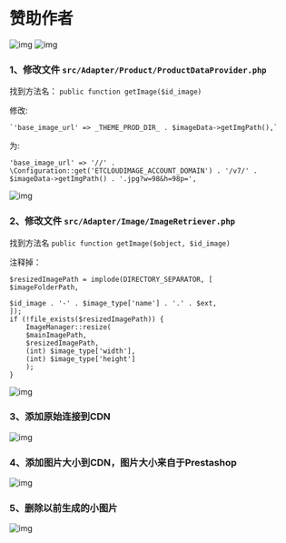 # 赞助作者
![img](http://p.shoucangjie.xin/modules/etcloudimage/wepay.png) ![img](http://p.shoucangjie.xin/modules/etcloudimage/alipay.png)

### 1、修改文件  `src/Adapter/Product/ProductDataProvider.php`
找到方法名： `public function getImage($id_image)`

修改:

    `'base_image_url' => _THEME_PROD_DIR_ . $imageData->getImgPath(),`
为:

`
'base_image_url' => '//' . \Configuration::get('ETCLOUDIMAGE_ACCOUNT_DOMAIN') . '/v7/' . $imageData->getImgPath() . '.jpg?w=98&h=98p=',
`

![img](http://p.shoucangjie.xin/modules/etcloudimage/ProductDataProvider.png)
### 2、修改文件 `src/Adapter/Image/ImageRetriever.php`

找到方法名 `public function getImage($object, $id_image)`

注释掉：

    $resizedImagePath = implode(DIRECTORY_SEPARATOR, [
    $imageFolderPath,

    $id_image . '-' . $image_type['name'] . '.' . $ext,
    ]);
    if (!file_exists($resizedImagePath)) {
        ImageManager::resize(
        $mainImagePath,
        $resizedImagePath,
        (int) $image_type['width'],
        (int) $image_type['height']
        );
    }
![img](http://p.shoucangjie.xin/modules/etcloudimage/ImageRetriever.png)
### 3、添加原始连接到CDN
![img](http://p.shoucangjie.xin/modules/etcloudimage/domain.png)

### 4、添加图片大小到CDN，图片大小来自于Prestashop
![img](http://p.shoucangjie.xin/modules/etcloudimage/presets.png)
### 5、删除以前生成的小图片
![img](http://p.shoucangjie.xin/modules/etcloudimage/deleteSmall.png)